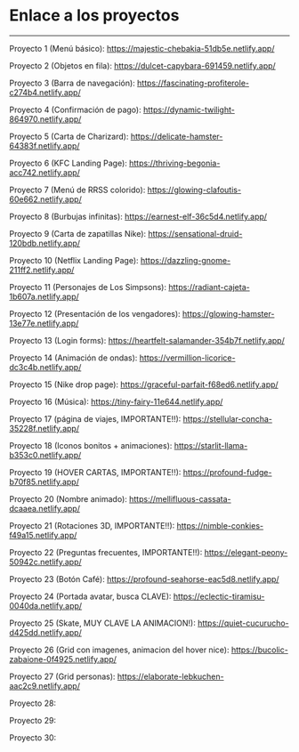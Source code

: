 # Enlace a los proyectos

---

Proyecto 1 (Menú básico): https://majestic-chebakia-51db5e.netlify.app/

Proyecto 2 (Objetos en fila): https://dulcet-capybara-691459.netlify.app/

Proyecto 3 (Barra de navegación): https://fascinating-profiterole-c274b4.netlify.app/

Proyecto 4 (Confirmación de pago): https://dynamic-twilight-864970.netlify.app/

Proyecto 5 (Carta de Charizard): https://delicate-hamster-64383f.netlify.app/

Proyecto 6 (KFC Landing Page): https://thriving-begonia-acc742.netlify.app/

Proyecto 7 (Menú de RRSS colorido): https://glowing-clafoutis-60e662.netlify.app/

Proyecto 8 (Burbujas infinitas): https://earnest-elf-36c5d4.netlify.app/

Proyecto 9 (Carta de zapatillas Nike): https://sensational-druid-120bdb.netlify.app/

Proyecto 10 (Netflix Landing Page): https://dazzling-gnome-211ff2.netlify.app/

Proyecto 11 (Personajes de Los Simpsons): https://radiant-cajeta-1b607a.netlify.app/

Proyecto 12 (Presentación de los vengadores): https://glowing-hamster-13e77e.netlify.app/

Proyecto 13 (Login forms): https://heartfelt-salamander-354b7f.netlify.app/

Proyecto 14 (Animación de ondas): https://vermillion-licorice-dc3c4b.netlify.app/

Proyecto 15 (Nike drop page):  https://graceful-parfait-f68ed6.netlify.app/

Proyecto 16 (Música): https://tiny-fairy-11e644.netlify.app/

Proyecto 17 (página de viajes, IMPORTANTE!!): https://stellular-concha-35228f.netlify.app/

Proyecto 18 (Iconos bonitos + animaciones): https://starlit-llama-b353c0.netlify.app/

Proyecto 19 (HOVER CARTAS, IMPORTANTE!!): https://profound-fudge-b70f85.netlify.app/

Proyecto 20 (Nombre animado): https://mellifluous-cassata-dcaaea.netlify.app/

Proyecto 21 (Rotaciones 3D, IMPORTANTE!!): https://nimble-conkies-f49a15.netlify.app/

Proyecto 22 (Preguntas frecuentes, IMPORTANTE!!): https://elegant-peony-50942c.netlify.app/

Proyecto 23 (Botón Café): https://profound-seahorse-eac5d8.netlify.app/

Proyecto 24 (Portada avatar, busca CLAVE): https://eclectic-tiramisu-0040da.netlify.app/

Proyecto 25 (Skate, MUY CLAVE LA ANIMACION!): https://quiet-cucurucho-d425dd.netlify.app/

Proyecto 26 (Grid con imagenes, animacion del hover nice): https://bucolic-zabaione-0f4925.netlify.app/

Proyecto 27 (Grid personas): https://elaborate-lebkuchen-aac2c9.netlify.app/

Proyecto 28:

Proyecto 29:

Proyecto 30:
